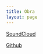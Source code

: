 ```yaml
---
title: Obra
layout: page
---
```


[SoundCloud](https://soundcloud.com/ninio_artillero)

[Github](https://github.com/ninioArtillero)
